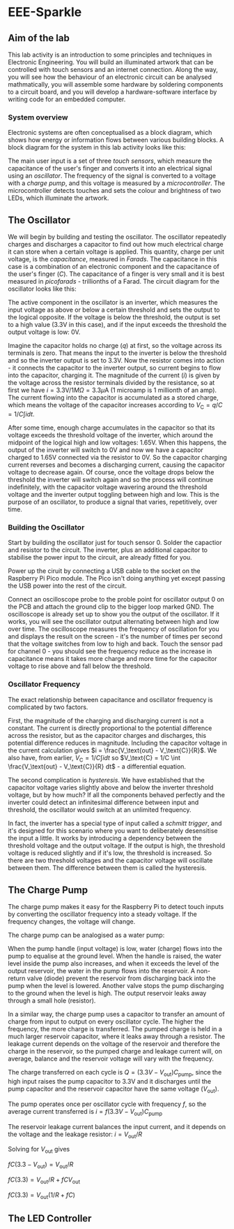 # EEE-Sparkle

## Aim of the lab

This lab activity is an introduction to some principles and techniques in Electronic Engineering. You will build an illuminated artwork that can be controlled with touch sensors and an internet connection. Along the way, you will see how the behaviour of an electronic circuit can be analysed mathmatically, you will assemble some hardware by soldering components to a circuit board, and you will develop a hardware-software interface by writing code for an embedded computer.

### System overview

Electronic systems are often conceptualised as a block diagram, which shows how energy or information flows between various building blocks. A block diagram for the system in this lab activity looks like this:


The main user input is a set of three _touch sensors_, which measure the capacitance of the user's finger and converts it into an electrical signal using an _oscillator_. The frequency of the signal is converted to a voltage with a _charge pump_, and this voltage is measured by a _microcontroller_. The microcontroller detects touches and sets the colour and brightness of two LEDs, which illuminate the artwork.

## The Oscillator

We will begin by building and testing the oscillator. The oscillator repeatedly charges and discharges a capacitor to find out how much electrical charge it can store when a certain voltage is applied. This quantity, charge per unit voltage, is the _capacitance_, measured in _Farads_. The capacitance in this case is a combination of an electronic component and the capacitance of the user's finger ($C$). The capacitance of a finger is very small and it is best measured in _picofarads_ - trillionths of a Farad. The circuit diagram for the oscillator looks like this:


The active component in the oscillator is an inverter, which measures the input voltage as above or below a certain threshold and sets the output to the logical opposite. If the voltage is below the threshold, the output is set to a high value (3.3V in this case), and if the input exceeds the threshold the output voltage is low: 0V.

Imagine the capacitor holds no charge ($q$) at first, so the voltage across its terminals is zero. That means the input to the inverter is below the threshold and so the inverter output is set to 3.3V. Now the resistor comes into action - it connects the capacitor to the inverter output, so current begins to flow into the capacitor, charging it. The magnitude of the current ($i$) is given by the voltage across the resistor terminals divided by the resistance, so at first we have $i = 3.3 \text{V} / 1M\Omega = 3.3\mu \text{A}$ (1 microamp is 1 millionth of an amp). The current flowing into the capacitor is accumulated as a stored charge, which means the voltage of the capacitor increases according to $V_\text{C} = q/C = 1/C \int i dt$.

After some time, enough charge accumulates in the capacitor so that its voltage exceeds the threshold voltage of the inverter, which around the midpoint of the logical high and low voltages: 1.65V. When this happens, the output of the inverter will switch to 0V and now we have a capacitor charged to 1.65V connected via the resistor to 0V. So the capacitor charging current reverses and becomes a discharging current, causing the capacitor voltage to decrease again. Of course, once the voltage drops below the threshold the inverter will switch again and so the process will continue indefinitely, with the capacitor voltage wavering around the threshold voltage and the inverter output toggling between high and low. This is the purpose of an oscillator, to produce a signal that varies, repetitively, over time.

### Building the Oscillator

Start by building the oscillator just for touch sensor 0. Solder the capactior and resistor to the circuit. The inverter, plus an additional capacitor to stabilise the power input to the circuit, are already fitted for you.

Power up the ciruit by connecting a USB cable to the socket on the Raspberry Pi Pico module. The Pico isn't doing anything yet except passing the USB power into the rest of the circuit.

Connect an oscilloscope probe to the proble point for oscillator output 0 on the PCB and attach the ground clip to the bigger loop marked GND. The oscilloscope is already set up to show you the output of the oscillator. If it works, you will see the oscillator output alternating between high and low over time. The oscilloscope measures the frequency of oscillation for you and displays the result on the screen - it's the number of times per second that the voltage switches from low to high and back. Touch the sensor pad for channel 0 - you should see the frequency reduce as the increase in capacitance means it takes more charge and more time for the capacitor voltage to rise above and fall below the threshold.

### Oscillator Frequency

The exact relationship between capacitance and oscillator frequency is complicated by two factors.

First, the magnitude of the charging and discharging current is not a constant. The current is directly proportional to the potential difference across the resistor, but as the capacitor charges and discharges, this potential difference reduces in magnitude. Including the capacitor voltage in the current calculation gives $i = \frac{V_\text{out} - V_\text{C}}{R}$. We also have, from earlier, $V_\text{C} = 1/C \int i dt$ so $V_\text{C} = 1/C \int \frac{V_\text{out} - V_\text{C}}{R} dt$ - a differential equation.

The second complication is _hysteresis_. We have established that the capacitor voltage varies slightly above and below the inverter threshold voltage, but by how much? If all the components behaved perfectly and the inverter could detect an infinitesimal difference between input and threshold, the oscillator would switch at an unlimited frequency.

In fact, the inverter has a special type of input called a _schmitt trigger_, and it's designed for this scenario where you want to deliberately desensitise the input a little. It works by introducing a dependency between the threshold voltage and the output voltage. If the output is high, the threshold voltage is reduced slightly and if it's low, the threshold is increased. So there are two threshold voltages and the capacitor voltage will oscillate between them. The difference between them is called the hysteresis.

## The Charge Pump

The charge pump makes it easy for the Raspberry Pi to detect touch inputs by converting the oscillator frequency into a steady voltage. If the frequency changes, the voltage will change.

The charge pump can be analogised as a water pump:

When the pump handle (input voltage) is low, water (charge) flows into the pump to equalise at the ground level. When the handle is raised, the water level inside the pump also increases, and when it exceeds the level of the output reservoir, the water in the pump flows into the reservoir. A non-return valve (diode) prevent the reservoir from discharging back into the pump when the level is lowered. Another valve stops the pump discharging to the ground when the level is high. The output reservoir leaks away through a small hole (resistor).

In a similar way, the charge pump uses a capacitor to transfer an amount of charge from input to output on every oscillator cycle. The higher the frequency, the more charge is transferred. The pumped charge is held in a much larger reservoir capacitor, where it leaks away through a resistor. The leakage current depends on the voltage of the reservoir and therefore the charge in the reservoir, so the pumped charge and leakage current will, on average, balance and the reservoir voltage will vary with the frequency.

The charge transferred on each cycle is $Q = (3.3V - V_\text{out})C_\text{pump}$, since the high input raises the pump capacitor to 3.3V and it discharges until the pump capacitor and the reservoir capacitor have the same voltage ($V_\text{out}$).

The pump operates once per oscillator cycle with frequency $f$, so the average current transferred is $i = f(3.3V - V_\text{out})C_\text{pump}$

The reservoir leakage current balances the input current, and it depends on the voltage and the leakage resistor: $i = V_\text{out}/R$

Solving for $V_\text{out}$ gives

$fC(3.3 - V_\text{out}) = V_\text{out}/R$

$fC(3.3) = V_\text{out}/R + fCV_\text{out}$

$fC(3.3) = V_\text{out}(1/R + fC)$


## The LED Controller